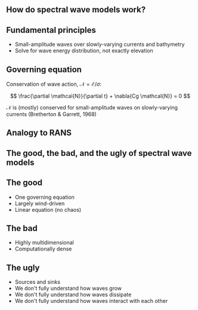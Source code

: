 <section>

## How do spectral wave models work?
</section>


<section>

## Fundamental principles

* Small-amplitude waves over slowly-varying currents and bathymetry
* Solve for wave energy distribution, not exactly elevation
</section>



<section>

## Governing equation

Conservation of wave action, $\mathcal{N} = \mathcal{E} / \sigma$:

$$
\frac{\partial \mathcal{N}}{\partial t} + \nabla{Cg \mathcal{N}} = 0
$$

$\mathcal{N}$ is (mostly) conserved for small-amplitude waves on slowly-varying
currents (Bretherton & Garrett, 1968)
</section>

<section>

## Analogy to RANS

</section>


<section>

## The good, the bad, and the ugly of spectral wave models
</section>

<section>

## The good

* One governing equation
* Largely wind-driven
* Linear equation (no chaos)

</section>

<section>

## The bad

* Highly multidimensional
* Computationally dense

</section>

<section>

## The ugly

* Sources and sinks
* We don't fully understand how waves grow
* We don't fully understand how waves dissipate
* We don't fully understand how waves interact with each other
</section>